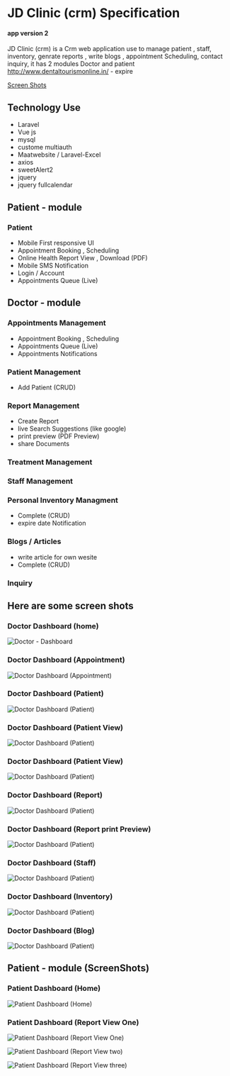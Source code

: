 # JD Clinic (crm) Specification

#### app version 2

JD Clinic (crm) is a Crm web application use to manage patient , staff, inventory, genrate reports , write blogs , appointment Scheduling, contact inquiry, it has 2 modules Doctor and patient
http://www.dentaltourismonline.in/ - expire

[Screen Shots](https://github.com/kratos619/personal_private_repo_description/blob/master/jdapp.md#here-are-some-screen-shots)

## Technology Use

- Laravel
- Vue js
- mysql
- custome multiauth
- Maatwebsite /
  Laravel-Excel
- axios
- sweetAlert2
- jquery
- jquery fullcalendar

## Patient - module

### Patient

- Mobile First responsive UI
- Appointment Booking , Scheduling
- Online Health Report View , Download (PDF)
- Mobile SMS Notification
- Login / Account
- Appointments Queue (Live)

## Doctor - module

### Appointments Management

- Appointment Booking , Scheduling
- Appointments Queue (Live)
- Appointments Notifications

### Patient Management

- Add Patient (CRUD)

### Report Management

- Create Report
- live Search Suggestions (like google)
- print preview (PDF Preview)
- share Documents

### Treatment Management

### Staff Management

### Personal Inventory Managment

- Complete (CRUD)
- expire date Notification

### Blogs / Articles

- write article for own wesite
- Complete (CRUD)

### Inquiry

## Here are some screen shots

### Doctor Dashboard (home)

![Doctor - Dashboard](./JDAPP/drHomeDash.png)

### Doctor Dashboard (Appointment)

![Doctor Dashboard (Appointment)](./JDAPP/Dr_scheduleApp.png)

### Doctor Dashboard (Patient)

![Doctor Dashboard (Patient)](./JDAPP/dr_patient.png)

### Doctor Dashboard (Patient View)

![Doctor Dashboard (Patient)](./JDAPP/dr_view_patients.png)

### Doctor Dashboard (Patient View)

![Doctor Dashboard (Patient)](./JDAPP/dr_view_patients.png)

### Doctor Dashboard (Report)

![Doctor Dashboard (Patient)](./JDAPP/create_report.png)

### Doctor Dashboard (Report print Preview)

![Doctor Dashboard (Patient)](./JDAPP/report_print_preview.png)

### Doctor Dashboard (Staff)

![Doctor Dashboard (Patient)](./JDAPP/staff_details.png)

### Doctor Dashboard (Inventory)

![Doctor Dashboard (Patient)](./JDAPP/inventory.png)

### Doctor Dashboard (Blog)

![Doctor Dashboard (Patient)](./JDAPP/write_blog.png)

## Patient - module (ScreenShots)

### Patient Dashboard (Home)

![Patient Dashboard (Home)](./JDAPP/homePatinet.png)

### Patient Dashboard (Report View One)

![Patient Dashboard (Report View One)](./JDAPP/reportViewOne.png)

![Patient Dashboard (Report View two)](./JDAPP/reportViewThree.png)

![Patient Dashboard (Report View three)](./JDAPP/reportViewfour.png)
